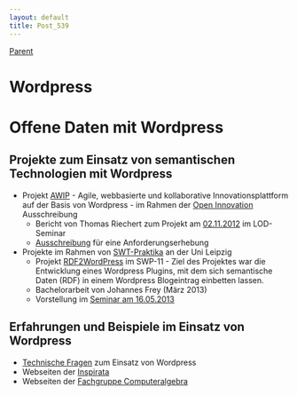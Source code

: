 ```yaml
---
layout: default
title: Post_539
---
```



[Parent](Page_0)

# Wordpress

<h1>Offene Daten mit Wordpress</h1>
<h2>Projekte zum Einsatz von semantischen Technologien mit Wordpress</h2>
<ul>
	<li>Projekt <a href="http://vieleneuigkeiten.de/awip" target="‘_blank’">AWIP</a> - Agile, webbasierte und kollaborative Innovationsplattform auf der Basis von Wordpress - im Rahmen der <a href="http://www.leipzig-netz.de/index.php5/LD.OpenInnovation-12">Open Innovation</a> Ausschreibung
<ul>
	<li>Bericht von Thomas Riechert zum Projekt am <a href="http://www.leipzig-netz.de/index.php5/LD.LOD.2012-11-02">02.11.2012</a> im LOD-Seminar</li>
	<li><a href="http://vieleneuigkeiten.de/awip/anwendungsfalle-gesucht" target="‘_blank’">Ausschreibung</a> für eine Anforderungserhebung</li>
</ul>
</li>
	<li>Projekte im Rahmen von <a href="http://pcai042.informatik.uni-leipzig.de/swp" target="‘_blank’">SWT-Praktika</a> an der Uni Leipzig
<ul>
	<li>Projekt <a href="http://pcai042.informatik.uni-leipzig.de/swp/SWP-11/index.html" target="‘_blank’">RDF2WordPress</a> im SWP-11 - Ziel des Projektes war die Entwicklung eines Wordpress Plugins, mit dem sich semantische Daten (RDF) in einem Wordpress Blogeintrag einbetten lassen.</li>
	<li>Bachelorarbeit von Johannes Frey (März 2013)</li>
	<li>Vorstellung im <a href="http://www.leipzig-netz.de/index.php5/LD.LOD.2013-05-16">Seminar am 16.05.2013</a></li>
</ul>
</li>
</ul>
<h2>Erfahrungen und Beispiele im Einsatz von Wordpress</h2>
<ul>
	<li><a title="WordPress" href="http://www.leipzig-data.de/wordpress-management/">Technische Fragen</a> zum Einsatz von Wordpress</li>
	<li>Webseiten der <a href="http://www.inspirata.de" target="‘_blank’">Inspirata</a></li>
	<li>Webseiten der <a href="http://www.fachgruppe-computeralgebra.de/">Fachgruppe Computeralgebra</a></li>
</ul>

